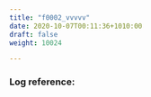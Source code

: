 ```yaml
---
title: "f0002_vvvvv"
date: 2020-10-07T00:11:36+1010:00
draft: false
weight: 10024

---
```


### Log reference: <no value>

```
